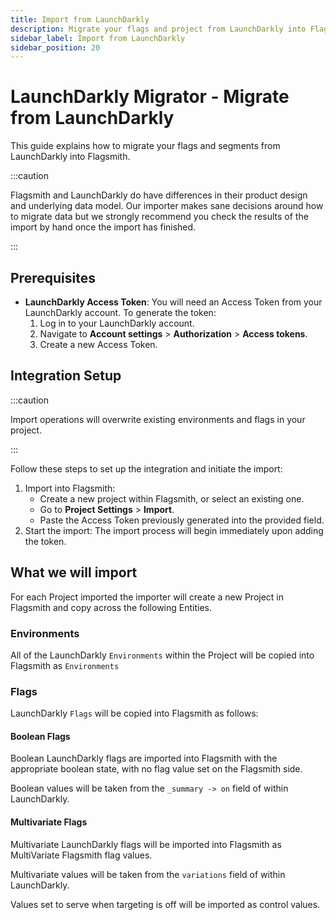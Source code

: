 ```yaml
---
title: Import from LaunchDarkly
description: Migrate your flags and project from LaunchDarkly into Flagsmith
sidebar_label: Import from LaunchDarkly
sidebar_position: 20
---
```


# LaunchDarkly Migrator - Migrate from LaunchDarkly

This guide explains how to migrate your flags and segments from LaunchDarkly into Flagsmith.

:::caution

Flagsmith and LaunchDarkly do have differences in their product design and underlying data model. Our importer makes
sane decisions around how to migrate data but we strongly recommend you check the results of the import by hand once the
import has finished.

:::

## Prerequisites

- **LaunchDarkly Access Token**: You will need an Access Token from your LaunchDarkly account. To generate the token:
    1. Log in to your LaunchDarkly account.
    2. Navigate to **Account settings** > **Authorization** > **Access tokens**.
    3. Create a new Access Token.

## Integration Setup

:::caution

Import operations will overwrite existing environments and flags in your project.

:::

Follow these steps to set up the integration and initiate the import:

1.  Import into Flagsmith:
    - Create a new project within Flagsmith, or select an existing one.
    - Go to **Project Settings** > **Import**.
    - Paste the Access Token previously generated into the provided field.
2.  Start the import: The import process will begin immediately upon adding the token.

## What we will import

For each Project imported the importer will create a new Project in Flagsmith and copy across the following Entities.

### Environments

All of the LaunchDarkly `Environments` within the Project will be copied into Flagsmith as `Environments`

### Flags

LaunchDarkly `Flags` will be copied into Flagsmith as follows:

#### Boolean Flags

Boolean LaunchDarkly flags are imported into Flagsmith with the appropriate boolean state, with no flag value set on the Flagsmith side.

Boolean values will be taken from the `_summary -> on` field of within LaunchDarkly.

#### Multivariate Flags

Multivariate LaunchDarkly flags will be imported into Flagsmith as MultiVariate Flagsmith flag values.

Multivariate values will be taken from the `variations` field of within LaunchDarkly.

Values set to serve when targeting is off will be imported as control values.
